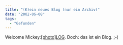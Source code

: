 ```yaml
---
title: "(K)ein neues Blog (nur ein Archiv)"
date: "2002-06-08"
tags:
  - "Gefunden"
---
```


Welcome Mickey:[\[photo\]LOG](http://mitglied.lycos.de/miblog/log/index.html). Doch: das ist ein Blog. ;-)
